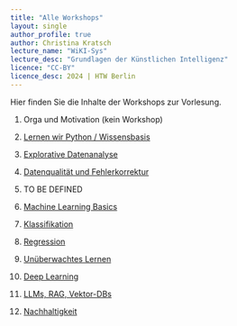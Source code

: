 ```yaml
---
title: "Alle Workshops"
layout: single
author_profile: true
author: Christina Kratsch
lecture_name: "WiKI-Sys"
lecture_desc: "Grundlagen der Künstlichen Intelligenz"
licence: "CC-BY"
licence_desc: 2024 | HTW Berlin 
---
```


Hier finden Sie die Inhalte der Workshops zur Vorlesung.

1. Orga und Motivation (kein Workshop)
2. [Lernen wir Python / Wissensbasis](/workshops/02/02.md)



3. [Explorative Datenanalyse](workshops/03/03.md)
4. [Datenqualität und Fehlerkorrektur](workshops/04/04.md)
5. TO BE DEFINED
6. [Machine Learning Basics](workshops/06/06.md)
7. [Klassifikation](workshops/07/07.md)
8. [Regression](workshops/08/08.md)
9. [Unüberwachtes Lernen](workshops/09/09.md)
10. [Deep Learning](workshops/10/10.md)
11. [LLMs, RAG, Vektor-DBs](workshops/11/11.md)
12. [Nachhaltigkeit](workshops/12/12.md)
